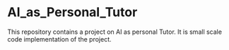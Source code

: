 # AI_as_Personal_Tutor
This repository contains a project on AI as personal Tutor. It is small scale code implementation of the project.
